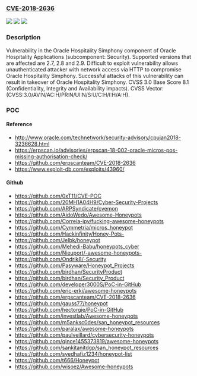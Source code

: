 ### [CVE-2018-2636](https://cve.mitre.org/cgi-bin/cvename.cgi?name=CVE-2018-2636)
![](https://img.shields.io/static/v1?label=Product&message=Hospitality%20Simphony&color=blue)
![](https://img.shields.io/static/v1?label=Version&message=%3D%202.7%20&color=brighgreen)
![](https://img.shields.io/static/v1?label=Vulnerability&message=Difficult%20to%20exploit%20vulnerability%20allows%20unauthenticated%20attacker%20with%20network%20access%20via%20HTTP%20to%20compromise%20Oracle%20Hospitality%20Simphony.%20%20Successful%20attacks%20of%20this%20vulnerability%20can%20result%20in%20takeover%20of%20Oracle%20Hospitality%20Simphony.&color=brighgreen)

### Description

Vulnerability in the Oracle Hospitality Simphony component of Oracle Hospitality Applications (subcomponent: Security). Supported versions that are affected are 2.7, 2.8 and 2.9. Difficult to exploit vulnerability allows unauthenticated attacker with network access via HTTP to compromise Oracle Hospitality Simphony. Successful attacks of this vulnerability can result in takeover of Oracle Hospitality Simphony. CVSS 3.0 Base Score 8.1 (Confidentiality, Integrity and Availability impacts). CVSS Vector: (CVSS:3.0/AV:N/AC:H/PR:N/UI:N/S:U/C:H/I:H/A:H).

### POC

#### Reference
- http://www.oracle.com/technetwork/security-advisory/cpujan2018-3236628.html
- https://erpscan.io/advisories/erpscan-18-002-oracle-micros-pos-missing-authorisation-check/
- https://github.com/erpscanteam/CVE-2018-2636
- https://www.exploit-db.com/exploits/43960/

#### Github
- https://github.com/0xT11/CVE-POC
- https://github.com/20MH1A04H9/Cyber-Security-Projects
- https://github.com/ARPSyndicate/cvemon
- https://github.com/AidoWedo/Awesome-Honeypots
- https://github.com/Correia-jpv/fucking-awesome-honeypots
- https://github.com/Cymmetria/micros_honeypot
- https://github.com/Hackinfinity/Honey-Pots-
- https://github.com/Jelbk/honeypot
- https://github.com/Mehedi-Babu/honeypots_cyber
- https://github.com/Nieuport/-awesome-honeypots-
- https://github.com/Ondrik8/-Security
- https://github.com/Pasyware/Honeypot_Projects
- https://github.com/birdhan/SecurityProduct
- https://github.com/birdhan/Security_Product
- https://github.com/developer3000S/PoC-in-GitHub
- https://github.com/eric-erki/awesome-honeypots
- https://github.com/erpscanteam/CVE-2018-2636
- https://github.com/gauss77/honeypot
- https://github.com/hectorgie/PoC-in-GitHub
- https://github.com/investlab/Awesome-honeypots
- https://github.com/m5anksc0des/san_honeypot_resources
- https://github.com/paralax/awesome-honeypots
- https://github.com/paulveillard/cybersecurity-honeypots
- https://github.com/qince1455373819/awesome-honeypots
- https://github.com/sankitanitdgp/san_honeypot_resources
- https://github.com/syedhafiz1234/honeypot-list
- https://github.com/t666/Honeypot
- https://github.com/wisoez/Awesome-honeypots

